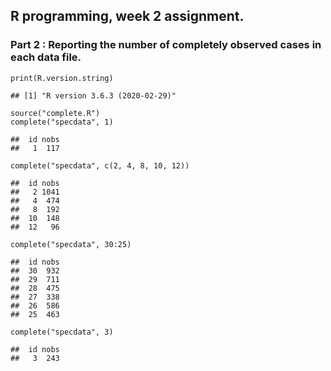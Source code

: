 R programming, week 2 assignment.
---------------------------------

### Part 2 : Reporting the number of completely observed cases in each data file.

    print(R.version.string)

    ## [1] "R version 3.6.3 (2020-02-29)"

    source("complete.R")
    complete("specdata", 1)

    ##  id nobs
    ##   1  117

    complete("specdata", c(2, 4, 8, 10, 12))

    ##  id nobs
    ##   2 1041
    ##   4  474
    ##   8  192
    ##  10  148
    ##  12   96

    complete("specdata", 30:25)

    ##  id nobs
    ##  30  932
    ##  29  711
    ##  28  475
    ##  27  338
    ##  26  586
    ##  25  463

    complete("specdata", 3)

    ##  id nobs
    ##   3  243

